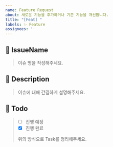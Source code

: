 ```yaml
---
name: Feature Request
about: 새로운 기능을 추가하거나 기존 기능을 개선합니다.
title: "[Feat] "
labels: ✨ Feature
assignees: ''
---
```


## 🍒 IssueName

> 이슈 명을 작성해주세요.

## 📝 Description

> 이슈에 대해 간결하게 설명해주세요.

## 🌱 Todo

> - [ ] 진행 예정
> - [x] 진행 완료
>
> 위의 방식으로 Task를 정리해주세요.